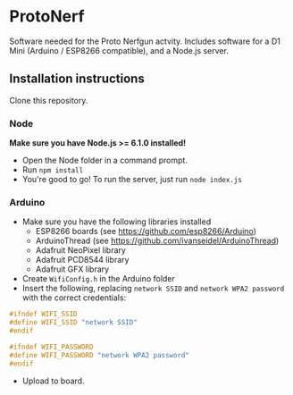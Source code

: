 # ProtoNerf

Software needed for the Proto Nerfgun actvity. Includes software for a D1 Mini (Arduino / ESP8266 compatible), and a Node.js server.

## Installation instructions

Clone this repository.

### Node

**Make sure you have Node.js >= 6.1.0 installed!**

* Open the Node folder in a command prompt.
* Run `npm install`
* You're good to go! To run the server, just run `node index.js`

### Arduino

* Make sure you have the following libraries installed
	* ESP8266 boards (see https://github.com/esp8266/Arduino)
	* ArduinoThread (see https://github.com/ivanseidel/ArduinoThread)
	* Adafruit NeoPixel library
	* Adafruit PCD8544 library
	* Adafruit GFX library
* Create `WifiConfig.h` in the Arduino folder
* Insert the following, replacing `network SSID` and `network WPA2 password` with the correct credentials:
```c
#ifndef WIFI_SSID
#define WIFI_SSID "network SSID"
#endif

#ifndef WIFI_PASSWORD
#define WIFI_PASSWORD "network WPA2 password"
#endif
```
* Upload to board.
